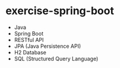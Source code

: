 # exercise-spring-boot

+ Java
+ Spring Boot
+ RESTful API
+ JPA (Java Persistence API)
+ H2 Database
+ SQL (Structured Query Language)
